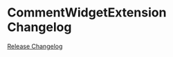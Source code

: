 # CommentWidgetExtension Changelog

[Release Changelog](https://github.com/spryker-shop/comment-widget-extension/releases)
